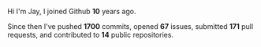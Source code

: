 Hi I'm Jay, I joined Github **10** years ago.

Since then I've pushed **1700** commits, opened **67** issues, submitted **171** pull requests, and contributed to **14** public repositories.
